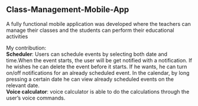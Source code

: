 ## Class-Management-Mobile-App
A fully functional mobile application was developed  where the teachers can manage their classes and the  students can perform their educational activities

My contribution:<br/>
<B>Scheduler</B>: Users can schedule events by selecting both date and time.When the event starts, the user will be get notified with a notification. If he wishes he can delete the event before it starts. If he wants, he can turn on/off notifications for an already scheduled event.  In the calendar, by long pressing a certain date he can view already scheduled events on the relevant date.<br/>
<B>Voice calculator</B>: voice calculator is able to do the calculations through the user’s voice commands.
